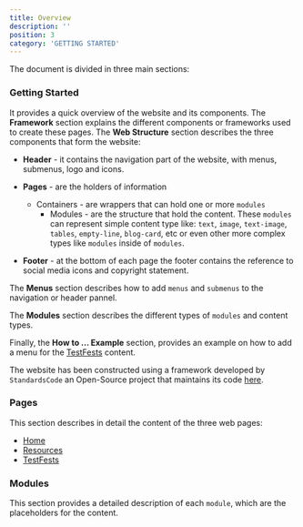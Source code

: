 ```yaml
---
title: Overview
description: ''
position: 3
category: 'GETTING STARTED'
---
```


The document is divided in three main sections:

### Getting Started
It provides a quick overview of the website and its components. 
The **Framework** section explains the different components or frameworks used to create these pages.
The **Web Structure** section describes the three components that form the website:
* **Header** - it contains the navigation part of the website, with menus, submenus, logo and icons.

* **Pages** - are the holders of information
  * Containers - are wrappers that can hold one or more `modules`
    * Modules - are the structure that hold the content. These `modules` can represent simple content type like: `text`, `image`, `text-image`, `tables`, `empty-line`, `blog-card`, etc or even other more complex types like `modules` inside of `modules`.
* **Footer** - at the bottom of each page the footer contains the reference to social media icons and copyright statement.

The **Menus** section describes how to add `menus` and `submenus` to the navigation or header pannel.

The **Modules** section describes the different types of `modules` and content types.

Finally, the **How to ... Example** section, provides an example on how to add a menu for the [TestFests](https://lwm2m.openmobilealliance.org/testfests/) content.

The website has been constructed using a framework developed by `StandardsCode` an Open-Source project that maintains its code [here]().

### Pages
This section describes in detail the content of the three web pages:
* [Home](https://lwm2m.openmobilealliance.org/)
* [Resources](https://lwm2m.openmobilealliance.org/resources/)
* [TestFests](https://lwm2m.openmobilealliance.org/testfests/)

### Modules
This section provides a detailed description of each `module`, which are the placeholders for the content.